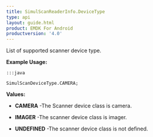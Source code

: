 ```yaml
---
title: SimulScanReaderInfo.DeviceType
type: api
layout: guide.html
product: EMDK For Android
productversion: '4.0'
---
```



List of supported scanner device type.
 
 

**Example Usage:**
	
	:::java
	
	SimulScanDeviceType.CAMERA;
	


**Values:**

* **CAMERA** -The Scanner device class is camera.

* **IMAGER** -The scanner device class is imager.

* **UNDEFINED** -The scanner device class is not defined.












